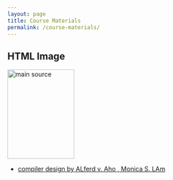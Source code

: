 ```yaml
---
layout: page
title: Course Materials
permalink: /course-materials/
---
```

<html>
<body>

<h2>HTML Image</h2>
<img src="/compilers/_images/pastedImage.png" alt="main source" width="150" height="200">

</body>
</html>

* [compiler design by ALferd v. Aho , Monica S. LAm ](/static_files/materials/Books/10_The_International_Students_Guide.pdf)
